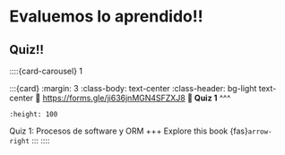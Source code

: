 # Evaluemos lo aprendido!! 

## Quiz!!


::::{card-carousel} 1

:::{card}
:margin: 3
:class-body: text-center
:class-header: bg-light text-center
:link: https://forms.gle/ji636jnMGN4SFZXJ8
**💬 Quiz 1**
^^^
```{image} https://upload.wikimedia.org/wikipedia/commons/thumb/c/c2/Google_Forms_logo_%282014-2020%29.svg/1489px-Google_Forms_logo_%282014-2020%29.svg.png
:height: 100
```

Quiz 1: Procesos de software y ORM
+++
Explore this book {fas}`arrow-right`
:::
::::